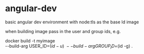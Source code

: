 # angular-dev
basic angular dev environment with node:tls as the base ld image

when building image pass in the user and group ids, e.g.

docker build -t myimage \
  --build-arg USER_ID=$(id -u) \
  --build-arg GROUP_ID=$(id -g) .
